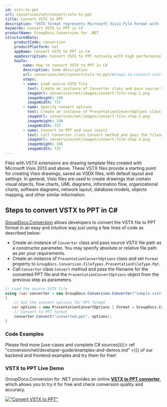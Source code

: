 ```yaml
---
id: vstx-to-ppt
url: conversion/net/convert/vstx-to-ppt
title: Convert VSTX to PPT
description: "VSTX format represents Microsoft Visio File Format with .vstx extension. Learn how to convert VSTX to PPT file programmatically in C# language using GroupDocs.Conversion for .NET library."
keywords: Convert VSTX to PPT in C#
productName: GroupDocs.Conversion for .NET
structuredData:
    productCode: conversion
    productPlatform: net
    appName: Convert VSTX to PPT in C#
    appDescription: Convert VSTX to PPT natively with high performance using C# language and server side GroupDocs.Conversion for .NET APIs, without the use of any software like Microsoft or Open Office.
    howTo:
        name: How to convert VSTX to PPT in C# 
        description: Some description
        url: conversion/net/convert/vstx-to-ppt/#steps-to-convert-vstx-to-ppt-in-c
        steps:
        - name: Load source VSTX file 
          text: Create an instance of Converter class and pass source VSTX file path as a constructor parameter. You may specify absolute or relative file path as per your requirements. 
          imageUrl: conversion/net/images/convert-file-step-1.png
          imageHeight: 196
          imageWidth: 737
        - name: Specify convert options 
          text: Create an instance of PresentationConvertOptions class.
          imageUrl: conversion/net/images/convert-file-step-2.png
          imageHeight: 196
          imageWidth: 737
        - name: Convert to PPT and save result 
          text: Call Converter class Convert method and pass the filename for the converted HTML file and the PresentationConvertOptions object from the previous step as parameters.
          imageUrl: conversion/net/images/convert-file-step-3.png
          imageHeight: 196
          imageWidth: 737
---
```


Files with VSTX extensions are drawing template files created with Microsoft Visio 2013 and above. These VSTX files provide a starting point for creating Visio drawings, saved as VSDX files, with default layout and settings. In general, Visio files are used to create drawings that contain visual objects, flow charts, UML diagrams, information flow, organizational charts, software diagrams, network layout, database models, objects mapping, and other similar information.

## Steps to convert VSTX to PPT in C#

[GroupDocs.Conversion](https://products.groupdocs.com/conversion/net) allows developers to convert the VSTX file to PPT format in an easy and intuitive way just using a few lines of code as described below:

* Create an instance of `Converter` class and pass source VSTX file path as a constructor parameter. You may specify absolute or relative file path as per your requirements. 
* Create an instance of `PresentationConvertOptions` class and set `Format` property to `GroupDocs.Conversion.FileTypes.PresentationFileType.Ppt`.
* Call `Converter` class `Convert` method and pass the filename for the converted PPT file and the `PresentationConvertOptions` object from the previous step as parameters.

```csharp
// Load the source VSTX file
using (var converter = new GroupDocs.Conversion.Converter("sample.vstx"))
{
    // Set the convert options for PPT format
   var options = new PresentationConvertOptions { Format = GroupDocs.Conversion.FileTypes.PresentationFileType.Ppt };
    // Convert to PPT format
    converter.Convert("converted.ppt", options);
}
```

### Code Examples

Please find more [use-cases and complete C# sources]({{< ref "conversion/net/developer-guide/examples-and-demos.md" >}}) of our backend and frontend examples and try them for free!

### VSTX to PPT Live Demo

GroupDocs.Conversion for .NET provides an online [**VSTX to PPT converter**](https://products.groupdocs.app/conversion/vstx-to-ppt), which allows you to try it for free and check conversion quality and accuracy.

[!["Convert VSTX to PPT"](conversion/net/images/convert-to-ppt/convert-vstx-to-ppt.png)](https://products.groupdocs.app/conversion/vstx-to-ppt)